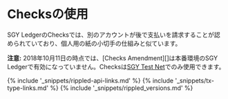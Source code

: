 # Checksの使用

SGY LedgerのChecksでは、別のアカウントが後で支払いを請求することが認められていており、個人用の紙の小切手の仕組みと似ています。

**注意:** 2018年10月11日の時点では、[Checks Amendment][]は本番環境のSGY Ledgerで有効になっていません。Checksは[SGY Test Net](xrp-test-net-faucet.html)でのみ使用できます。

<!--{# common link defs #}-->
{% include '_snippets/rippled-api-links.md' %}
{% include '_snippets/tx-type-links.md' %}
{% include '_snippets/rippled_versions.md' %}
